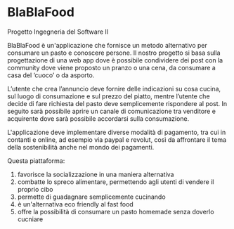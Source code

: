 # BlaBlaFood
Progetto Ingegneria del Software II

BlaBlaFood è un'applicazione che fornisce un metodo alternativo per consumare un pasto e conoscere persone.
Il nostro progetto si basa sulla progettazione di una web app dove è possibile condividere dei post con la community dove viene proposto un pranzo o una cena, da consumare a casa del ‘cuoco’ o da asporto.

L’utente che crea l’annuncio deve fornire delle indicazioni su cosa cucina, sul luogo di consumazione e sul prezzo del piatto, mentre l’utente che decide di fare richiesta del pasto deve semplicemente rispondere al post. In seguito sarà possibile aprire un canale di comunicazione tra venditore e acquirente dove sarà possibile accordarsi sulla consumazione.

L'applicazione deve implementare diverse modalità di pagamento, tra cui in contanti e online, ad esempio via paypal e revolut, così da affrontare il tema della sostenibilità anche nel mondo dei pagamenti.

Questa piattaforma:
1. favorisce la socializzazione in una maniera alternativa
1. combatte lo spreco alimentare, permettendo agli utenti di vendere il proprio cibo
1. permette di guadagnare semplicemente cucinando
1. è un'alternativa eco friendly al fast food
1. offre la possibilità di consumare un pasto homemade senza doverlo cucniare
